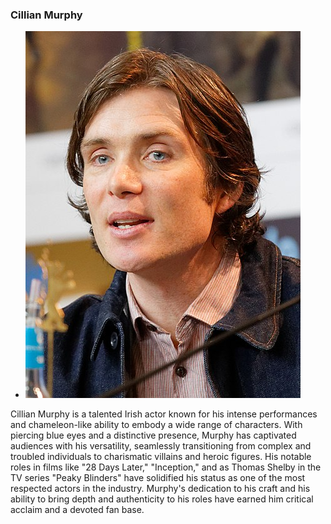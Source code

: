 ### Cillian Murphy

* ![Cillian](./../pictures/Cillian.jpg)

Cillian Murphy is a talented Irish actor known for his intense performances and chameleon-like ability to embody a wide range of characters. With piercing blue eyes and a distinctive presence, Murphy has captivated audiences with his versatility, seamlessly transitioning from complex and troubled individuals to charismatic villains and heroic figures. His notable roles in films like "28 Days Later," "Inception," and as Thomas Shelby in the TV series "Peaky Blinders" have solidified his status as one of the most respected actors in the industry. Murphy's dedication to his craft and his ability to bring depth and authenticity to his roles have earned him critical acclaim and a devoted fan base.
